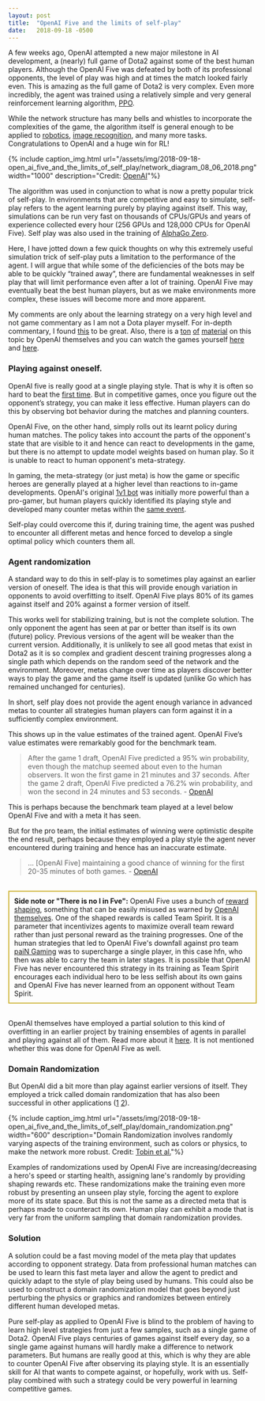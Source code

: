 ```yaml
---
layout: post
title:  "OpenAI Five and the limits of self-play"
date:   2018-09-18 -0500
---
```

A few weeks ago, OpenAI attempted a new major milestone in AI development, a (nearly) full game of Dota2 against some of the best human players. 
Although the OpenAI Five was defeated by both of its professional opponents, the level of play was high and at times the match looked fairly even. 
This is amazing as the full game of Dota2 is very complex. 
Even more incredibly, the agent was trained using a relatively simple and very general reinforcement learning algorithm, [PPO](https://blog.openai.com/openai-baselines-ppo/). 

While the network structure has many bells and whistles to incorporate the complexities of the game, the algorithm itself is general enough to be applied to [robotics](https://blog.openai.com/learning-dexterity/), [image recognition](http://openaccess.thecvf.com/content_cvpr_2018/papers/Zoph_Learning_Transferable_Architectures_CVPR_2018_paper.pdf), and many more tasks.
Congratulations to OpenAI and a huge win for RL!

{% include caption_img.html url="/assets/img/2018-09-18-open_ai_five_and_the_limits_of_self_play/network_diagram_08_06_2018.png" width="1000" description="Credit: <a href='https://blog.openai.com/openai-five-benchmark-results/'>OpenAI</a>"%}

The algorithm was used in conjunction to what is now a pretty popular trick of self-play. 
In environments that are competitive and easy to simulate, self-play refers to the agent learning purely by playing against itself. 
This way, simulations can be run very fast on thousands of CPUs/GPUs and years of experience collected every hour (256 GPUs and 128,000 CPUs for OpenAI Five). 
Self play was also used in the training of [AlphaGo Zero](https://deepmind.com/blog/alphago-zero-learning-scratch/).

Here, I have jotted down a few quick thoughts on why this extremely useful simulation trick of self-play puts a limitation to the performance of the agent. 
I will argue that while some of the deficiencies of the bots may be able to be quickly “trained away”, there are fundamental weaknesses in self play that will limit performance even after a lot of training. 
OpenAI Five may eventually beat the best human players, but as we make environments more complex, these issues will become more and more apparent.

My comments are only about the learning strategy on a very high level and not game commentary as I am not a Dota player myself. 
For in-depth commentary, I found [this](https://twitter.com/Smerity/status/1032810003466350592) to be great. 
Also, there is a [ton](https://blog.openai.com/openai-five/) [of](https://blog.openai.com/openai-five-benchmark-results/) [material](https://blog.openai.com/the-international-2018-results/) on this topic by OpenAI themselves and you can watch the games yourself [here](https://www.twitch.tv/videos/300508024?t=07h55m16s) and [here](https://www.twitch.tv/videos/300907006?t=07h44m03s). 

### Playing against oneself.
OpenAI five is really good at a single playing style. 
That is why it is often so hard to beat the [first time](https://blog.openai.com/dota-2/).
But in competitive games, once you figure out the opponent’s strategy, you can make it less effective.
Human players can do this by observing bot behavior during the matches and planning counters.

OpenAI Five, on the other hand, simply rolls out its learnt policy during human matches.
The policy takes into account the parts of the opponent's state that are visible to it and hence can react to developments in the game, but there is no attempt to update model weights based on human play.
So it is unable to react to human opponent's meta-strategy.

In gaming, the meta-strategy (or just meta) is how the game or specific heroes are generally played at a higher level than reactions to in-game developments. 
OpenAI's original [1v1 bot](https://blog.openai.com/dota-2/) was initially more powerful than a pro-gamer, but human players quickly identified its playing style and developed many counter metas within the [same event](https://www.reddit.com/r/DotA2/comments/6t8qvs/openai_bots_were_defeated_atleast_50_times/).

Self-play could overcome this if, during training time, the agent was pushed to encounter all different metas and hence forced to develop a single optimal policy which counters them all.

### Agent randomization
A standard way to do this in self-play is to sometimes play against an earlier version of oneself. 
The idea is that this will provide enough variation in opponents to avoid overfitting to itself.
OpenAI Five plays 80% of its games against itself and 20% against a former version of itself.  

This works well for stabilizing training, but is not the complete solution. 
The only opponent the agent has seen at par or better than itself is its own (future) policy.
Previous versions of the agent will be weaker than the current version.
Additionally, it is unlikely to see all good metas that exist in Dota2 as it is so complex and gradient descent training progresses along a single path which depends on the random seed of the network and the environment.
Moreover, metas change over time as players discover better ways to play the game and the game itself is updated (unlike Go which has remained unchanged for centuries).

In short, self play does not provide the agent enough variance in advanced metas to counter all strategies human players can form against it in a sufficiently complex environment.

This shows up in the value estimates of the trained agent.
OpenAI Five’s value estimates were remarkably good for the benchmark team.

> After the game 1 draft, OpenAI Five predicted a 95% win probability, even though the matchup seemed about even to the human observers. It won the first game in 21 minutes and 37 seconds. After the game 2 draft, OpenAI Five predicted a 76.2% win probability, and won the second in 24 minutes and 53 seconds. - [OpenAI](https://blog.openai.com/openai-five-benchmark-results/)

This is perhaps because the benchmark team played at a level below OpenAI Five and with a meta it has seen.

But for the pro team, the initial estimates of winning were optimistic despite the end result, perhaps because they employed a play style the agent never encountered during training and hence has an inaccurate estimate.
> ... [OpenAI Five] maintaining a good chance of winning for the first 20-35 minutes of both games. - [OpenAI](https://blog.openai.com/the-international-2018-results/)

<br>
<div style="border: 2px solid #CFB53B; padding: 10px;">
<span style="font-weight:bold">Side note or "There is no I in Fve":</span> 
OpenAI Five uses a bunch of <a href="https://gist.github.com/dfarhi/66ec9d760ae0c49a5c492c9fae93984a">reward shaping</a>, something that can be easily misused as warned by <a href="https://blog.openai.com/faulty-reward-functions/">OpenAI themselves</a>. 
One of the shaped rewards is called Team Spirit. 
It is a parameter that incentivizes agents to maximize overall team reward rather than just personal reward as the training progresses. 
One of the human strategies that led to OpenAI Five's downfall against pro team <a href="https://liquipedia.net/dota2/PaiN_Gaming">paiN Gaming</a> was to supercharge a single player, in this case hfn, who then was able to carry the team in later stages.
It is possible that OpenAI Five has never encountered this strategy in its training as Team Spirit encourages each individual hero to be less selfish about its own gains and OpenAI Five has never learned from an opponent without Team Spirit.
</div>
<br>

OpenAI themselves have employed a partial solution to this kind of overfitting in an earlier project by training ensembles of agents in parallel and playing against all of them.
Read more about it [here](https://blog.openai.com/competitive-self-play/#overfitting).
It is not mentioned whether this was done for OpenAI Five as well.

### Domain Randomization

But OpenAI did a bit more than play against earlier versions of itself. They employed a trick called domain randomization that has also been successful in other applications ([1](https://blog.openai.com/learning-dexterity/) [2](https://arxiv.org/pdf/1703.06907.pdf)).  

{% include caption_img.html url="/assets/img/2018-09-18-open_ai_five_and_the_limits_of_self_play/domain_randomization.png" width="600" description="Domain Randomization involves randomly varying aspects of the training environment, such as colors or physics, to make the network more robust. Credit: <a href='https://arxiv.org/pdf/1703.06907.pdf'>Tobin et al.</a>"%}

Examples of randomizations used by OpenAI Five are increasing/decreasing a hero's speed or starting health, assigning lane's randomly by providing shaping rewards etc.
These randomizations make the training even more robust by presenting an unseen play style, forcing the agent to explore more of its state space.
But this is not the same as a directed meta that is perhaps made to counteract its own.
Human play can exhibit a mode that is very far from the uniform sampling that domain randomization provides. 

### Solution
A solution could be a fast moving model of the meta play that updates according to opponent strategy. 
Data from professional human matches can be used to learn this fast meta layer and allow the agent to predict and quickly adapt to the style of play being used by humans. 
This could also be used to construct a domain randomization model that goes beyond just perturbing the physics or graphics and randomizes between entirely different human developed metas. 

Pure self-play as applied to OpenAI Five is blind to the problem of having to learn high level strategies from just a few samples, such as a single game of Dota2.
OpenAI Five plays centuries of games against itself every day, so a single game against humans will hardly make a difference to network parameters.
But humans are really good at this, which is why they are able to counter OpenAI Five after observing its playing style.
It is an essentially skill for AI that wants to compete against, or hopefully, work with us.
Self-play combined with such a strategy could be very powerful in learning competitive games.

<!--### There’s no I in Fve.-->

<!--A quick note about reward shaping in OpenAI Five. -->
<!--A puritan’s reward funciton for Dota2 would be +1 for winning the game and 0 everywhere else (or -1 for losing).-->
<!--But would be extremely hard to learn with as the reward would be so infrequently administered in the beginning. -->
<!--So a complex [reward structure](https://gist.github.com/dfarhi/66ec9d760ae0c49a5c492c9fae93984a) is employed to assist training OpenAI Five. -->
<!--This injects human bias into the game, such as laning early on in the game, cooperative play, etc.-->
<!--OpenAI themselves have warned about the perils of over-engineering shaping rewards [here](https://blog.openai.com/faulty-reward-functions/).-->

<!--One of the reward shaping strategies is called Team Spirit. -->
<!--It is a parameter that incentivizes agents to maximize overall team reward rather than just personal reward as the training progresses. -->
<!--This is partly to avoid having a communication strategy, as all heroes are controlled by different networks (with similar architectures but I am not sure if same weights).-->

<!--[>This is in lieu of a communication strategy as all 5 heroes are controlled by different networks but with similar architectures (I am not sure if weights are shared across heroes). <]-->

<!--This seems like a great idea at first but it precludes the agent from adopting a strategy similar to what the profession esports team, paiN gaming, did in their game against OpenAI Five.-->
<!--They supercharged one player, hfn, who then was able to carry the team in later stages contributing to the win. -->
<!--Since OpenAI Five is somewhat forced to maximize overall team reward in later stages of training, this strategy will be of extremely low value to it. -->
<!--Humans, on the other hand, are individual agents cooperating through communication, which leaves room for more individualistic play.-->
<!--This would not be a big hinderence to developing such a meta if the reward function was a binary win/loss.-->

<!--*Special thanks to [Ashley Edwards](https://www.cc.gatech.edu/~aedwards/) for her valuable inputs*-->
<!--<span style="font-weight:bold;"></span> -->
